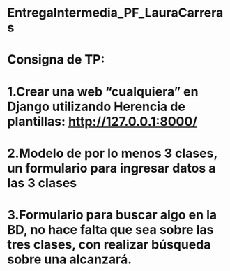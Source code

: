 # EntregaIntermedia_PF_LauraCarreras

# Consigna de TP: 

# 1.Crear una web “cualquiera” en Django utilizando Herencia de plantillas: http://127.0.0.1:8000/

# 2.Modelo de por lo menos 3 clases, un formulario para ingresar datos a las 3 clases 

# 3.Formulario para buscar algo en la BD, no hace falta que sea sobre las tres clases, con realizar búsqueda sobre una alcanzará.



